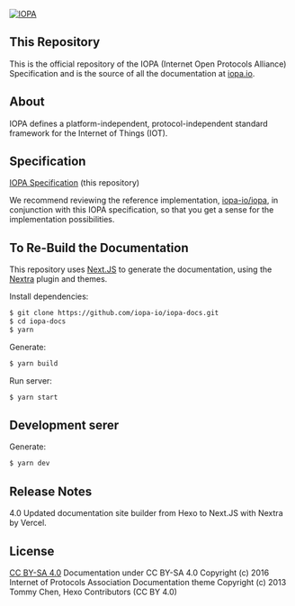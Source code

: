 [![IOPA](https://iopa.io/iopa.png)](https://iopa.io)

## This Repository

This is the official repository of the IOPA (Internet Open Protocols Alliance) Specification and is the 
source of all the documentation at [iopa.io](https://iopa.io).

## About

IOPA defines a platform-independent, protocol-independent standard framework for the Internet of Things (IOT).  

## Specification
[IOPA Specification](./docs/Specification.md)  (this repository)

We recommend reviewing the reference implementation, [iopa-io/iopa](https://github.com/iopa-io/iopa), in conjunction with this IOPA specification, so that you get a sense for the implementation possibilities.

## To Re-Build the Documentation

This repository uses [Next.JS](https://nextjs.org/) to generate the documentation, using the [Nextra](https://nextra.vercel.app/) plugin and themes.

Install dependencies:

``` bash
$ git clone https://github.com/iopa-io/iopa-docs.git
$ cd iopa-docs
$ yarn
```

Generate:

``` bash
$ yarn build
```

Run server:

``` bash
$ yarn start
```

## Development serer

Generate:

``` bash
$ yarn dev
```


## Release Notes

4.0 Updated documentation site builder from Hexo to Next.JS with Nextra by Vercel.


## License

[CC BY-SA 4.0](https://creativecommons.org/licenses/by-sa/4.0/)
Documentation under CC BY-SA 4.0 Copyright (c) 2016 Internet of Protocols Association
Documentation theme Copyright (c) 2013 Tommy Chen, Hexo Contributors (CC BY 4.0)